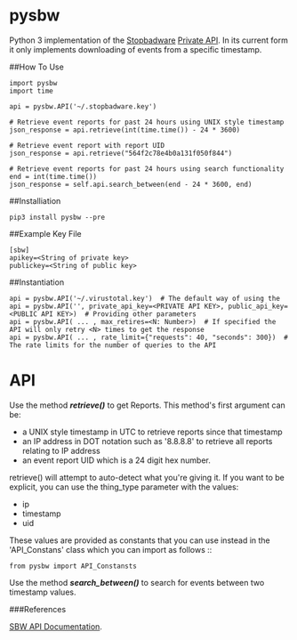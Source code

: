 pysbw
====

Python 3 implementation of the [Stopbadware](https://www.stopbadware.org/) [Private API](https://stopbadware.atlassian.net/wiki/display/apidocs/StopBadware+API+Documentation+Home).
In its current form it only implements downloading of events from a specific timestamp. 


##How To Use

    import pysbw
    import time

    api = pysbw.API('~/.stopbadware.key')
    
    # Retrieve event reports for past 24 hours using UNIX style timestamp
    json_response = api.retrieve(int(time.time()) - 24 * 3600)
    
    # Retrieve event report with report UID
    json_response = api.retrieve("564f2c78e4b0a131f050f844")
                      
    # Retrieve event reports for past 24 hours using search functionality
    end = int(time.time())
    json_response = self.api.search_between(end - 24 * 3600, end)

    

##Installiation


    pip3 install pysbw --pre


##Example Key File

    [sbw]
    apikey=<String of private key>
    publickey=<String of public key>


##Instantiation


    api = pysbw.API('~/.virustotal.key')  # The default way of using the 
    api = pysbw.API('', private_api_key=<PRIVATE API KEY>, public_api_key=<PUBLIC API KEY>)  # Providing other parameters
    api = pysbw.API( ... , max_retires=<N: Number>)  # If specified the API will only retry <N> times to get the response
    api = pysbw.API( ... , rate_limit={"requests": 40, "seconds": 300})  # The rate limits for the number of queries to the API


API
===

Use the method *__retrieve()__* to get Reports.  This method's first argument can be:

- a UNIX style timestamp in UTC to retrieve reports since that timestamp
- an IP address in DOT notation such as '8.8.8.8' to retrieve all reports relating to IP address
- an event report UID which is a 24 digit hex number.

retrieve() will attempt to auto-detect what you're giving it.  If you want to be explicit, you can use the thing_type parameter with the values:

- ip
- timestamp
- uid

These values are provided as constants that you can use instead in the 'API_Constans' class which you can import as follows
::
    
    from pysbw import API_Constansts

Use the method *__search_between()__* to search for events between two timestamp values.


###References

[SBW API Documentation](https://stopbadware.atlassian.net/wiki/display/apidocs/StopBadware+API+Documentation+Home).


